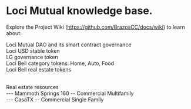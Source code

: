 # Loci Mutual knowledge base.

Explore the Project Wiki (https://github.com/BrazosCC/docs/wiki) to learn about:

   Loci Mutual DAO and its smart contract governance <br>
   Loci USD stable token <br>
   LG governance token <br>
   Loci Bell category tokens: Home, Auto, Food <br>
   Loci Bell real estate tokens <br>
   
   <br>
   Real estate resources <br>
   --- Mammoth Springs 160 -- Commercial Multifamily <br>
   --- CasaTX -- Commercial Single Family 
